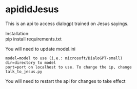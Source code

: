 # apididJesus    

This is an api to access dialogpt trained on Jesus sayings.

Installation:  
pip install requirements.txt  
  
You will need to update model.ini  
```
model=model to use (i.e.: microsoft/DialoGPT-small)  
dir=directory to model
port=port on localhost to use. To change the ip, change talk_to_jesus.py
```

You will need to restart the api for changes to take effect